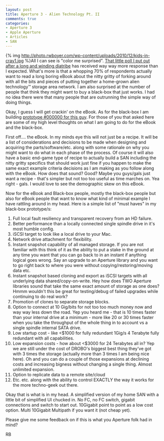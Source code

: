 ```yaml
---
layout: post
title: Aperture 3 - Alien Technology Pt. II
comments: true
categories:
- Aperture 3
- Apple Aperture
- Articles
- SAN
---
```

{% img http://photo.rwboyer.com/wp-content/uploads/2010/12/kids-in-cray1.jpg %}All I can see is "color me surprised". <a href="http://photo.rwboyer.com/2010/12/15/aperture-3-and-alien-technology/">That little poll I put out after a long and winding diatribe</a> has received way way more response than I expected. What's more is that a whopping 70% of respondents actually want to read a long boring eBook about the nitty gritty of forking around with all the bits and pieces of putting together a home-grown alien technology™ storage area network. I am also surprised at the number of people that think they might want to buy a black-box that just works. I had no idea there were that many people that are outrunning the simple way of doing things.

Okay, I guess I will get crackin' on the eBook. As for the black-box I am building <a href="http://blog.lesterpickerphoto.com/">prototype #000000 for this guy</a>. For those of you that asked here are some of my high level thoughts on what I am going to do for the eBook and the black-box.

First off.... the eBook. In my minds eye this will not just be a recipe. It will be a list of considerations and decisions to be made when designing and acquiring the parts/software/etc. along with some rationale on why you might want to do what in each phase of the process. Of course it will also have a basic end-game type of recipe to actually build a SAN including the nitty gritty specifics that should work just fine if you happen to make the same exact example criteria decisions as I am making as you follow along with the eBook. How does that sound? Good? Maybe you guys/gals just want a recipe - that's simpler but not too too useful as time marches on. Yea right - gals. I would love to see the demographic skew on this eBook.

Now for the eBook and Black-box people, mostly the black-box people but also for eBook people that want to know what kind of minimal example I have rattling around in my head. Here is a simple list of "must haves" in my black-box prototype/s:
<ol>
	<li>Full local fault resiliency and transparent recovery from an HD failure.</li>
	<li>Better performance than a locally connected single spindle drive in it's most humble config.</li>
	<li>iSCSI target to look like a local drive to your Mac.</li>
	<li>Network drive attachment for flexibility.</li>
	<li>Instant snapshot capability of all managed storage. If you are not familiar with this think of it as the ability to put a stake in the ground at any time you want that you can go back to in an instant if anything logical goes wrong. Say an upgrade to an Aperture library and you want to go right back to where you were without copying/restoring/moving data etc.</li>
	<li>Instant snapshot based cloning and export as iSCSI targets with all underlying data shared/copy-on-write. Hey how does TWO Aperture libraries sound that take the same exact amount of storage as one does? Hmmm wouldn't this be great for testing/debug of failed upgrades while continuing to do real work?</li>
	<li>Promotion of clones to separate storage blocks.</li>
	<li>Option to connect at 10 Gig/bits for not too too much money now and way way less down the road. Yep you heard me - that is 10 times faster than your internal drive at a minimum - more like 20 or 30 times faster when you take the throughput of the whole thing in to account vs a single spindle internal SATA drive.</li>
	<li>Low startup cost - like &lt;$1000 for fully redundant 1Gig/s 4 Terabyte fully redundant with all capabilities.</li>
	<li>Low expansion costs - how about &lt;$3000 for 24 Terabytes all in? Yep we are still under the cost of DROBO's biggest best thing they've got with 3 times the storage (actually more than 3 times I am being nice here). Oh and you can do a couple of those expansions at declining costs and increasing bigness without changing a single thing. Almost unlimited expansion.</li>
	<li>Option to replicate data to a remote site/cloud</li>
	<li>Etc. etc. along with the ability to control EXACTLY the way it works for the more techno-geek out there.</li>
</ol>
Okay that is what is in my head. A simplified version of my home SAN with a little bit of simplified UI chucked in. No FC, no FC switch, gigabit connections and switch to start out. 10Gigabit point to point as a low cost option. Multi 10Gigabit Multipath if you want it (not cheap yet).

Please give me some feedback on if this is what you Aperture folk had in mind?

RB